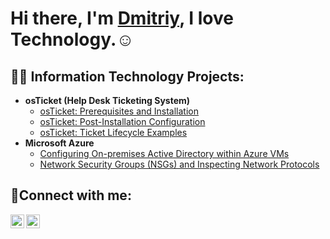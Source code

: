 <h1>Hi there, I'm <a href="https://linkedin.com/in/Josh">Dmitriy</a>, I love Technology.☺</h1>

<h2>👨‍💻 Information Technology Projects:</h2>

- <b>osTicket (Help Desk Ticketing System)</b>
  - [osTicket: Prerequisites and Installation](https://github.com/dimakostov/OsTicket-installation)
  - [osTicket: Post-Installation Configuration](https://github.com/dimakostov/OsTicket-configuration)
  - [osTicket: Ticket Lifecycle Examples](https://github.com/dimakostov/OsTicket-lifecycle)
- <b>Microsoft Azure</b>
  - [Configuring On-premises Active Directory within Azure VMs](https://github.com/dimakostov/Active-Dir-Config)
  - [Network Security Groups (NSGs) and Inspecting Network Protocols](https://github.com/dimakostov/Network-Protocols)

<h2>🤳Connect with me:</h2>

[<img align="left" alt="Josh | LinkedIn" width="22px" src="https://cdn.jsdelivr.net/npm/simple-icons@v3/icons/linkedin.svg" />][linkedin]
[<img align="left" alt="Josh | Instagram" width="22px" src="https://cdn.jsdelivr.net/npm/simple-icons@v3/icons/instagram.svg" />][instagram]

[instagram]: https://www.instagram.com/cyber_dima
[linkedin]: https://www.linkedin.com/in/dmitriy-kostov-a3a424315

<!--
**dimakostov/dimakostov** is a ✨ _special_ ✨ repository because its `README.md` (this file) appears on your GitHub profile.

Here are some ideas to get you started:

- 🔭 I’m currently working on ...
- 🌱 I’m currently learning ...
- 👯 I’m looking to collaborate on ...
- 🤔 I’m looking for help with ...
- 💬 Ask me about ...
- 📫 How to reach me: ...
- 😄 Pronouns: ...
- ⚡ Fun fact: ...
-->
